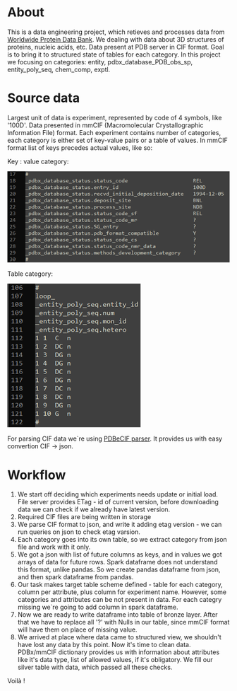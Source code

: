 # About
This is a data engineering project, which retieves and processes data from [Worldwide Protein Data Bank](https://www.wwpdb.org/). We dealing with data about 3D structures of proteins, nucleic acids, etc. Data present at PDB server in CIF format. Goal is to bring it to structured state of tables for each category. In this project we focusing on categories: entity, pdbx_database_PDB_obs_sp, entity_poly_seq, chem_comp, exptl.

# Source data
Largest unit of data is experiment, represented by code of 4 symbols, like '100D'. Data presented in mmCIF (Macromolecular Crystallographic Information File) format. Each experiment contains number of categories, each category is either set of key-value pairs or a table of values. In mmCIF format list of keys precedes actual values, like so:

Key : value category:

![Key : value category](/screenshots/key_value_cat.png) 

Table category:

![Table category](/screenshots/table_cat.png)

For parsing CIF data we`re using [PDBeCIF parser](https://pdbeurope.github.io/pdbecif/index.html#). It provides us with easy convertion CIF -> json. 

# Workflow
1) We start off deciding which experiments needs update or initial load. File server provides ETag - id of current version, before downloading data we can check if we already have latest version.
2) Required CIF files are being written in storage
3) We parse CIF format to json, and write it adding etag version - we can run queries on json to check etag varsion.
4) Each category goes into its own table, so we extract category from json file and work with it only.
5) We got a json with list of future columns as keys, and in values we got arrays of data for future rows. Spark dataframe does not understand this format, unlike pandas. So we create pandas dataframe from json, and then spark dataframe from pandas. 
6) Our task makes target table scheme defined - table for each category, column per attribute, plus column for experiment name. However, some categories and attributes can be not present in data. For each categry missing we`re going to add column in spark dataframe.
7) Now we are ready to write dataframe into table of bronze layer. After that we have to replace all '?' with Nulls in our table, since mmCIF format will have them on place of missing value.
8) We arrived at place where data came to structured view, we shouldn't have lost any data by this point. Now it's time to clean data. PDBx/mmCIF dictionary provides us with information about attributes like it's data type, list of allowed values, if it's obligatory. We fill our silver table with data, which passed all these checks.

Voilà !
